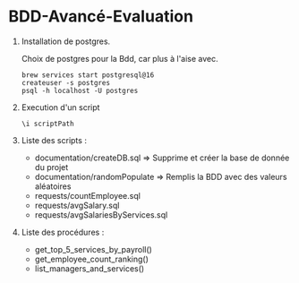 # BDD-Avancé-Evaluation

1. Installation de postgres.

    Choix de postgres pour la Bdd, car plus à l'aise avec.
    ```shell
   brew services start postgresql@16
   createuser -s postgres
   psql -h localhost -U postgres
   ```
2. Execution d'un script
   ```postgresql
   \i scriptPath
   ```
   
3. Liste des scripts :
   - documentation/createDB.sql => Supprime et créer la base de donnée du projet
   - documentation/randomPopulate => Remplis la BDD avec des valeurs aléatoires
   - requests/countEmployee.sql
   - requests/avgSalary.sql
   - requests/avgSalariesByServices.sql

4. Liste des procédures :
   - get_top_5_services_by_payroll()
   - get_employee_count_ranking()
   - list_managers_and_services()

